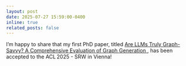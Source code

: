```yaml
---
layout: post
date: 2025-07-27 15:59:00-0400
inline: true
related_posts: false
---
```


I’m happy to share that my first PhD paper, titled <a href="https://aclanthology.org/2025.acl-srw.64">Are LLMs Truly Graph-Savvy? A Comprehensive Evaluation of Graph Generation
</a>, has been accepted to the ACL 2025 - SRW in Vienna! 


